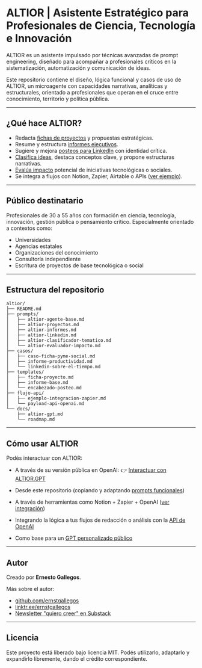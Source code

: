 # ALTIOR | Asistente Estratégico para Profesionales de Ciencia, Tecnología e Innovación

ALTIOR es un asistente impulsado por técnicas avanzadas de prompt engineering, diseñado para acompañar a profesionales críticos en la sistematización, automatización y comunicación de ideas.

Este repositorio contiene el diseño, lógica funcional y casos de uso de ALTIOR, un microagente con capacidades narrativas, analíticas y estructurales, orientado a profesionales que operan en el cruce entre conocimiento, territorio y política pública.

---

## ¿Qué hace ALTIOR?

- Redacta [fichas de proyectos](./prompts/altior-proyectos.md) y propuestas estratégicas.
- Resume y estructura [informes ejecutivos](./prompts/altior-informes.md).
- Sugiere y mejora [posteos para LinkedIn](./prompts/altior-linkedin.md) con identidad crítica.
- [Clasifica ideas](./prompts/altior-clasificador-tematico.md), destaca conceptos clave, y propone estructuras narrativas.
- [Evalúa impacto](./prompts/altior-evaluador-impacto.md) potencial de iniciativas tecnológicas o sociales.
- Se integra a flujos con Notion, Zapier, Airtable o APIs ([ver ejemplo](./flujo-api/ejemplo-integracion-zapier.md)).

---

## Público destinatario

Profesionales de 30 a 55 años con formación en ciencia, tecnología, innovación, gestión pública o pensamiento crítico. Especialmente orientado a contextos como:

- Universidades
- Agencias estatales
- Organizaciones del conocimiento
- Consultoría independiente
- Escritura de proyectos de base tecnológica o social

---

## Estructura del repositorio

```
altior/
├── README.md
├── prompts/
│   ├── altior-agente-base.md
│   ├── altior-proyectos.md
│   ├── altior-informes.md
│   ├── altior-linkedin.md
│   ├── altior-clasificador-tematico.md
│   └── altior-evaluador-impacto.md
├── casos/
│   ├── caso-ficha-pyme-social.md
│   ├── informe-productividad.md
│   └── linkedin-sobre-el-tiempo.md
├── templates/
│   ├── ficha-proyecto.md
│   ├── informe-base.md
│   └── encabezado-posteo.md
├── flujo-api/
│   ├── ejemplo-integracion-zapier.md
│   └── payload-api-openai.md
└── docs/
    ├── altior-gpt.md
    └── roadmap.md
```

---

## Cómo usar ALTIOR

Podés interactuar con ALTIOR:

- A través de su versión pública en OpenAI: 👉 [Interactuar con ALTIOR.GPT](https://chatgpt.com/g/g-682cad9af29c8191be7c69ccb8fa5d57-altior)

- Desde este repositorio (copiando y adaptando [prompts funcionales](./prompts/altior-agente-base.md))
- A través de herramientas como Notion + Zapier + OpenAI ([ver integración](./flujo-api/ejemplo-integracion-zapier.md))
- Integrando la lógica a tus flujos de redacción o análisis con la [API de OpenAI](./flujo-api/payload-api-openai.md)
- Como base para un [GPT personalizado público](./docs/altior-gpt.md)

---

## Autor

Creado por **Ernesto Gallegos**.

Más sobre el autor:
- [github.com/ernstgallegos](https://github.com/ernstgallegos)
- [linktr.ee/ernstgallegos](https://linktr.ee/ernstgallegos)
- [Newsletter "quiero creer" en Substack](https://quierocreer.substack.com)

---

## Licencia

Este proyecto está liberado bajo licencia MIT. Podés utilizarlo, adaptarlo y expandirlo libremente, dando el crédito correspondiente.

